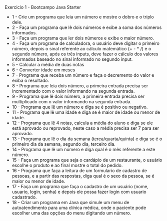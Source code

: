 Exercicio 1 - Bootcampo Java Starter

- 1 - Crie um programa que leia um número e mostre o dobro e o triplo dele.
- 2 - Faça um programa que lê dois números e exibe a soma dos números informados.
- 3 - Faça um programa que ler dois números e exibe o maior número.
- 4 - Faça um programa de calculadora, o usuário deve digitar o primeiro número, depois o sinal referente ao 
cálculo matemático (+ - * /) e o segundo número, após os três inputs, deve fazer o cálculo dos valores informados 
baseado no sinal informado no segundo input.
- 5 - Calcular a média de duas notas
- 6 - Converter idade em meses
- 7 - Programa que receba um número e faça o decremento do valor e exiba o resultado.
- 8 - Programa que leia dois número, a primeira entrada precisa ser incrementado com o valor informando na segunda entrada.
- 9 - Programa que lê dois número, a primeira entrada precisa ser multiplicado com o valor informando na segunda entrada.
- 10 - Programa que lê um número e diga se é positivo ou negativo.
- 11 - Programa que lê uma idade e diga se é maior de idade ou menor de idade.
- 12 - Programa que lê 4 notas, calcula a média do aluno e diga se ele está aprovado ou reprovado, neste caso a
média precisa ser 7 para ser aprovado.
- 13 - Programa que lê o dia da semana (terca/quarta/quinta) e diga se é o primeiro dia da semana, segundo dia, terceiro dia.
- 14 - Programa que lê um número e diga qual é o mês referente a este número.
- 15 - Faça um programa que seja o cardápio de um restaurante, o usuário escolhe o produto e ao final mostre o total do pedido.
- 16 - Programa que faça a leitura de um formulario de cadastro de pessoas, e a partir das respostas, diga qual é o sexo da pessoa, 
se é maior ou menor de idade.
- 17 - Faça um programa que faça o cadastro de um usuário (nome, usuario, login, senha) e depois ele possa fazer login com usuario cadastrado.
- 18 - Criar um programa em Java que simule um menu de autoatendimento para uma clínica médica, onde o paciente pode escolher uma das opções do menu digitando um número.
